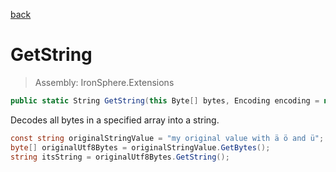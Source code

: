 ﻿

[back](/IronSphere.Extensions/ByteArrayExtension)

# GetString

> Assembly: IronSphere.Extensions

```csharp
public static String GetString(this Byte[] bytes, Encoding encoding = null)
```

Decodes all bytes in a specified array into a string.

```csharp
const string originalStringValue = "my original value with ä ö and ü";
byte[] originalUtf8Bytes = originalStringValue.GetBytes();
string itsString = originalUtf8Bytes.GetString();
``` 